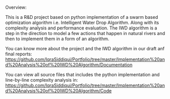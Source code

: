 Overview:

This is a R&D project based on python implementation of a swarm based optimization algorithm i.e. Intelligent Water Drop Algorithm. Along with its complexity analysis and performance evaluation. The IWD algorithm is a step in the direction to model a few actions that happen in natural rivers and then to implement them in a form of an algorithm.

You can know more about the project and the IWD algorithm in our draft anf final reports:
https://github.com/IqraSiddiqui/Portfolio/tree/master/Implementation%20and%20Analysis%20of%20IWD%20Algorithm/Documentation

You can view all source files that includes the python implementation and line-by-line complexity analysis in:
https://github.com/IqraSiddiqui/Portfolio/tree/master/Implementation%20and%20Analysis%20of%20IWD%20Algorithm/Code






